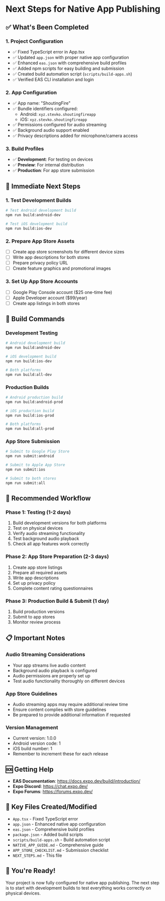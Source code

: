# Next Steps for Native App Publishing

## ✅ What's Been Completed

### 1. Project Configuration
- ✅ Fixed TypeScript error in App.tsx
- ✅ Updated `app.json` with proper native app configuration
- ✅ Enhanced `eas.json` with comprehensive build profiles
- ✅ Added npm scripts for easy building and submission
- ✅ Created build automation script (`scripts/build-apps.sh`)
- ✅ Verified EAS CLI installation and login

### 2. App Configuration
- ✅ App name: "ShoutingFire"
- ✅ Bundle identifiers configured:
  - Android: `xyz.stevko.shoutingfireapp`
  - iOS: `xyz.stevko.shoutingfireapp`
- ✅ Permissions configured for audio streaming
- ✅ Background audio support enabled
- ✅ Privacy descriptions added for microphone/camera access

### 3. Build Profiles
- ✅ **Development**: For testing on devices
- ✅ **Preview**: For internal distribution
- ✅ **Production**: For app store submission

## 🚀 Immediate Next Steps

### 1. Test Development Builds
```bash
# Test Android development build
npm run build:android-dev

# Test iOS development build  
npm run build:ios-dev
```

### 2. Prepare App Store Assets
- [ ] Create app store screenshots for different device sizes
- [ ] Write app descriptions for both stores
- [ ] Prepare privacy policy URL
- [ ] Create feature graphics and promotional images

### 3. Set Up App Store Accounts
- [ ] Google Play Console account ($25 one-time fee)
- [ ] Apple Developer account ($99/year)
- [ ] Create app listings in both stores

## 📱 Build Commands

### Development Testing
```bash
# Android development build
npm run build:android-dev

# iOS development build
npm run build:ios-dev

# Both platforms
npm run build:all-dev
```

### Production Builds
```bash
# Android production build
npm run build:android-prod

# iOS production build
npm run build:ios-prod

# Both platforms
npm run build:all-prod
```

### App Store Submission
```bash
# Submit to Google Play Store
npm run submit:android

# Submit to Apple App Store
npm run submit:ios

# Submit to both stores
npm run submit:all
```

## 🎯 Recommended Workflow

### Phase 1: Testing (1-2 days)
1. Build development versions for both platforms
2. Test on physical devices
3. Verify audio streaming functionality
4. Test background audio playback
5. Check all app features work correctly

### Phase 2: App Store Preparation (2-3 days)
1. Create app store listings
2. Prepare all required assets
3. Write app descriptions
4. Set up privacy policy
5. Complete content rating questionnaires

### Phase 3: Production Build & Submit (1 day)
1. Build production versions
2. Submit to app stores
3. Monitor review process

## 📋 Important Notes

### Audio Streaming Considerations
- Your app streams live audio content
- Background audio playback is configured
- Audio permissions are properly set up
- Test audio functionality thoroughly on different devices

### App Store Guidelines
- Audio streaming apps may require additional review time
- Ensure content complies with store guidelines
- Be prepared to provide additional information if requested

### Version Management
- Current version: 1.0.0
- Android version code: 1
- iOS build number: 1
- Remember to increment these for each release

## 🆘 Getting Help

- **EAS Documentation**: https://docs.expo.dev/build/introduction/
- **Expo Discord**: https://chat.expo.dev/
- **Expo Forums**: https://forums.expo.dev/

## 📁 Key Files Created/Modified

- `App.tsx` - Fixed TypeScript error
- `app.json` - Enhanced native app configuration
- `eas.json` - Comprehensive build profiles
- `package.json` - Added build scripts
- `scripts/build-apps.sh` - Build automation script
- `NATIVE_APP_GUIDE.md` - Comprehensive guide
- `APP_STORE_CHECKLIST.md` - Submission checklist
- `NEXT_STEPS.md` - This file

## 🎉 You're Ready!

Your project is now fully configured for native app publishing. The next step is to start with development builds to test everything works correctly on physical devices. 